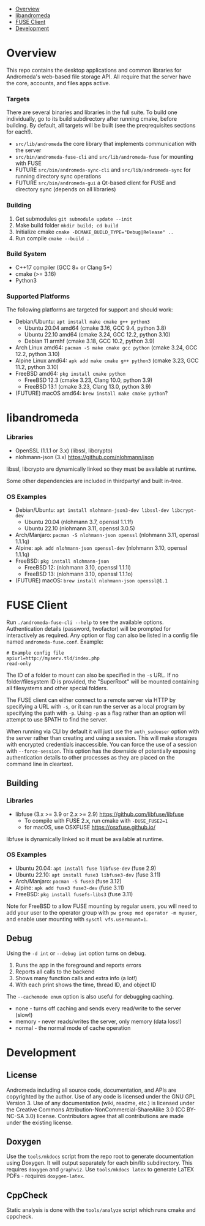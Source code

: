 
* [Overview](#overview)
* [libandromeda](#libandromeda)
* [FUSE Client](#fuse-client)
* [Development](#development)

# Overview

This repo contains the desktop applications and common libraries for Andromeda's web-based file storage API.  All require that the server have the core, accounts, and files apps active.  

### Targets

There are several binaries and libraries in the full suite.  To build one individually, go to its build subdirectory after running cmake, before building.  By default, all targets will be built (see the preqrequisites sections for each!).  

- `src/lib/andromeda` the core library that implements communication with the server
- `src/bin/andromeda-fuse-cli` and `src/lib/andromeda-fuse` for mounting with FUSE
- FUTURE `src/bin/andromeda-sync-cli` and `src/lib/andromeda-sync` for running directory sync operations
- FUTURE `src/bin/andromeda-gui` a Qt-based client for FUSE and directory sync (depends on all libraries)

### Building

1. Get submodules `git submodule update --init`
2. Make build folder `mkdir build; cd build`
3. Initialize cmake `cmake -DCMAKE_BUILD_TYPE="Debug|Release" ..`
4. Run compile `cmake --build .`

### Build System

- C++17 compiler (GCC 8+ or Clang 5+)
- cmake (>= 3.16)
- Python3

### Supported Platforms

The following platforms are targeted for support and should work:
- Debian/Ubuntu: `apt install make cmake g++ python3`
  - Ubuntu 20.04 amd64 (cmake 3.16, GCC 9.4, python 3.8)
  - Ubuntu 22.10 amd64 (cmake 3.24, GCC 12.2, python 3.10)
  - Debian 11 armhf (cmake 3.18, GCC 10.2, python 3.9)
- Arch Linux amd64: `pacman -S make cmake gcc python` (cmake 3.24, GCC 12.2, python 3.10)
- Alpine Linux amd64: `apk add make cmake g++ python3` (cmake 3.23, GCC 11.2, python 3.10)
- FreeBSD amd64: `pkg install cmake python`
  - FreeBSD 12.3 (cmake 3.23, Clang 10.0, python 3.9)
  - FreeBSD 13.1 (cmake 3.23, Clang 13.0, python 3.9)
- (FUTURE) macOS amd64: `brew install make cmake python`?


# libandromeda

### Libraries

- OpenSSL (1.1.1 or 3.x) (libssl, libcrypto)
- nlohmann-json (3.x) https://github.com/nlohmann/json

libssl, libcrypto are dynamically linked so they must be available at runtime.

Some other dependencies are included in thirdparty/ and built in-tree.

### OS Examples

- Debian/Ubuntu: `apt install nlohmann-json3-dev libssl-dev libcrypt-dev` 
  - Ubuntu 20.04 (nlohmann 3.7, openssl 1.1.1f)
  - Ubuntu 22.10 (nlohmann 3.11, openssl 3.0.5)
- Arch/Manjaro: `pacman -S nlohmann-json openssl` (nlohmann 3.11, openssl 1.1.1q)
- Alpine: `apk add nlohmann-json openssl-dev` (nlohmann 3.10, openssl 1.1.1q)
- FreeBSD: `pkg install nlohmann-json`
  - FreeBSD 12: (nlohmann 3.10, openssl 1.1.1l)
  - FreeBSD 13: (nlohmann 3.10, openssl 1.1.1o)
- (FUTURE) macOS: `brew install nlohmann-json openssl@1.1`


# FUSE Client

Run `./andromeda-fuse-cli --help` to see the available options.
Authentication details (password, twofactor) will be prompted for interactively as required.
Any option or flag can also be listed in a config file named `andromeda-fuse.conf`. 
Example:
```
# Example config file
apiurl=http://myserv.tld/index.php
read-only
```

The ID of a folder to mount can also be specified in the `-s` URL.
If no folder/filesystem ID is provided, the "SuperRoot" will be mounted
containing all filesystems and other special folders.

The FUSE client can either connect to a remote server via HTTP by specifying a URL with `-s`,
or it can run the server as a local program by specifying the path with `-p`.  Using `-p` as a 
flag rather than an option will attempt to use $PATH to find the server.

When running via CLI by default it will just use the `auth_sudouser` option with the server
rather than creating and using a session.  This will make storages with encrypted credentials
inaccessible.  You can force the use of a session with `--force-session`.  This option has the
downside of potentially exposing authentication details to other processes as they are placed
on the command line in cleartext.

## Building

### Libraries

- libfuse (3.x >= 3.9 or 2.x >= 2.9) https://github.com/libfuse/libfuse
    - To compile with FUSE 2.x, run cmake with `-DUSE_FUSE2=1`
    - for macOS, use OSXFUSE https://osxfuse.github.io/

libfuse is dynamically linked so it must be available at runtime.

### OS Examples

- Ubuntu 20.04: `apt install fuse libfuse-dev` (fuse 2.9)
- Ubuntu 22.10: `apt install fuse3 libfuse3-dev` (fuse 3.11)
- Arch/Manjaro: `pacman -S fuse3` (fuse 3.12)
- Alpine: `apk add fuse3 fuse3-dev` (fuse 3.11)
- FreeBSD: `pkg install fusefs-libs3` (fuse 3.11)

Note for FreeBSD to allow FUSE mounting by regular users, you will need to add your user to the operator group with `pw group mod operator -m myuser`, and enable user mounting with `sysctl vfs.usermount=1`.  

## Debug

Using the `-d int` or `--debug int` option turns on debug.

1. Runs the app in the foreground and reports errors
2. Reports all calls to the backend
3. Shows many function calls and extra info (a lot!)
4. With each print shows the time, thread ID, and object ID

The `--cachemode enum` option is also useful for debugging caching.

- none - turns off caching and sends every read/write to the server (slow!)
- memory - never reads/writes the server, only memory (data loss!)
- normal - the normal mode of cache operation


# Development

## License

Andromeda including all source code, documentation, and APIs are copyrighted by the author.  Use of any code is licensed under the GNU GPL Version 3.  Use of any documentation (wiki, readme, etc.) is licensed under the Creative Commons Attribution-NonCommercial-ShareAlike 3.0 (CC BY-NC-SA 3.0) license.  Contributors agree that all contributions are made under the existing license.

## Doxygen

Use the `tools/mkdocs` script from the repo root to generate documentation using Doxygen.  It will output separately for each bin/lib subdirectory.  This requires `doxygen` and `graphviz`.  Use `tools/mkdocs latex` to generate LaTEX PDFs - requires `doxygen-latex`.  

## CppCheck

Static analysis is done with the `tools/analyze` script which runs cmake and cppcheck.
